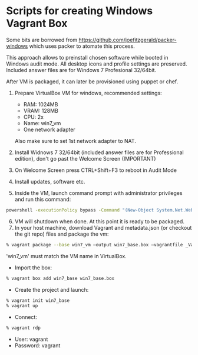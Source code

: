 Scripts for creating Windows Vagrant Box
========================================

Some bits are borrowed from https://github.com/joefitzgerald/packer-windows
which uses packer to atomate this process.

This approach allows to preinstall chosen software while booted in Windows audit mode.
All desktop icons and profile settings are preserved. Included answer files are
for Windows 7 Profesional 32/64bit.

After VM is packaged, it can later be provisioned using puppet or chef.

1. Prepare VirtualBox VM for windows, recommended settings:
    * RAM: 1024MB
    * VRAM: 128MB
    * CPU: 2x
    * Name: win7_vm
    * One network adapter

    Also make sure to set 1st network adapter to NAT.

2. Install Widnows 7 32/64bit (included answer files are for Professional edition), don't go past the Welcome Screen (IMPORTANT)
3. On Welcome Screen press CTRL+Shift+F3 to reboot in Audit Mode
4. Install updates, software etc.
5. Inside the VM, launch command prompt with administrator privileges and run this command:

```bash
powershell -executionPolicy bypass -Command "(New-Object System.Net.WebClient).DownloadFile('https://raw.githubusercontent.com/dariusbakunas/windows-vagrant-box/master/prepare.ps1','C:\Windows\Temp\prepare.ps1');iex 'c:\Windows\Temp\prepare.ps1'"
```

6. VM will shutdown when done. At this point it is ready to be packaged.
7. In your host machine, download Vagrant and metadata.json (or checkout the git repo) files and package the vm:

```bash
% vagrant package --base win7_vm —output win7_base.box —vagrantfile _Vagrantfile —include metadata.json
```

'win7_vm' must match the VM name in VirtualBox.

* Import the box:

```bash
% vagrant box add win7_base win7_base.box
```

* Create the project and launch:

```bash
% vagrant init win7_base
% vagrant up
```

* Connect:

```bash
% vagrant rdp
```

* User: vagrant
* Password: vagrant
